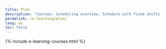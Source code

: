 ```yaml
---
title: Plan
description: 'Courses: Scheduling overview, Schedule with fixed shifts, Optimize the coverage, Use optimized scheduling, Use flexible rotations, Schedule with shift bidding, View schedules, Manage schedule changes, Edit schedules, Publish schedules, Manage shift swaps, Manage meetings, Manage time off'
permalink: /e-learning/plan/
lang: en
toc: false
---
```


{% include e-learning-courses.html %}
